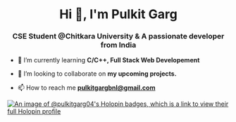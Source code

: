 <h1 align="center">Hi 👋, I'm Pulkit Garg</h1>
<h3 align="center">CSE Student @Chitkara University & A passionate developer from India</h3>

- 🌱 I’m currently learning **C/C++, Full Stack Web Developement**

- 👯 I’m looking to collaborate on **my upcoming projects.**

- 📫 How to reach me **pulkitgargbnl@gmail.com**

[![An image of @pulkitgarg04's Holopin badges, which is a link to view their full Holopin profile](https://holopin.me/pulkitgarg04)](https://holopin.io/@pulkitgarg04)
